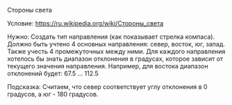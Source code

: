 Стороны света

Условие:
https://ru.wikipedia.org/wiki/Стороны_света

Нужно:
Создать тип направления (как показывает стрелка компаса). Должно быть учтено 4 основных направления: север, восток, юг, запад. Также учесть 4 промежуточных между ними.
Для каждого направления хотелось бы знать диапазон отклонения в градусах, которое зависит от текущего значения направления. Например, для востока диапазон отклонений будет: 67.5 … 112.5

Подсказка:
Считаем, что север соответствует углу отклонения в 0 градусов, а юг - 180 градусов.
